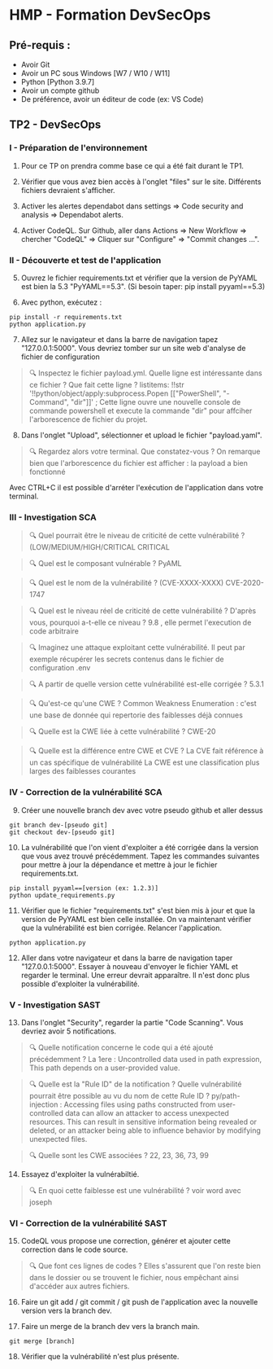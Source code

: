 # HMP - Formation DevSecOps

## Pré-requis :
- Avoir Git
- Avoir un PC sous Windows [W7 / W10 / W11]
- Python [Python 3.9.7]
- Avoir un compte github
- De préférence, avoir un éditeur de code (ex: VS Code)

## TP2 - DevSecOps

### I - Préparation de l'environnement
1) Pour ce TP on prendra comme base ce qui a été fait durant le TP1.

2) Vérifier que vous avez bien accès à l'onglet "files" sur le site. Différents fichiers devraient s'afficher.

3) Activer les alertes dependabot dans settings => Code security and analysis => Dependabot alerts.
4) Activer CodeQL. Sur Github, aller dans Actions => New Workflow => chercher "CodeQL" => Cliquer sur "Configure" => "Commit changes ...".

### II - Découverte et test de l'application

5) Ouvrez le fichier requirements.txt et vérifier que la version de PyYAML est bien la 5.3 "PyYAML==5.3". (Si besoin taper: pip install pyyaml==5.3)

6) Avec python, exécutez :
```
pip install -r requirements.txt
python application.py
```

7) Allez sur le navigateur et dans la barre de navigation tapez "127.0.0.1:5000". Vous devriez tomber sur un site web d'analyse de fichier de configuration 

> :mag: Inspectez le fichier payload.yml. Quelle ligne est intéressante dans ce fichier ? Que fait cette ligne ?
> listitems: !!str '!!python/object/apply:subprocess.Popen [["PowerShell", "-Command", "dir"]]' ; Cette ligne ouvre une nouvelle console de commande powershell et execute la commande "dir" pour affciher l'arborescence de fichier du projet.

8) Dans l'onglet "Upload", sélectionner et upload le fichier "payload.yaml". 

> :mag: Regardez alors votre terminal. Que constatez-vous ?
> On remarque bien que l'arborescence du fichier est afficher : la payload a bien fonctionné

Avec CTRL+C il est possible d'arréter l'exécution de l'application dans votre terminal. 

### III - Investigation SCA

> :mag: Quel pourrait être le niveau de criticité de cette vulnérabilité  ? (LOW/MEDIUM/HIGH/CRITICAL
CRITICAL

> :mag: Quel est le composant vulnérable ?
> PyAML

> :mag: Quel est le nom de la vulnérabilité ? (CVE-XXXX-XXXX)
> CVE-2020-1747

> :mag: Quel est le niveau réel de criticité de cette vulnérabilité ? D'après vous, pourquoi a-t-elle ce niveau ?
>  9.8 , elle permet l'execution de code arbitraire

> :mag: Imaginez une attaque exploitant cette vulnérabilité.
> Il peut par exemple récupérer les secrets contenus dans le fichier de configuration .env

> :mag: A partir de quelle version cette vulnérabilité est-elle corrigée ?
> 5.3.1

> :mag: Qu'est-ce qu'une CWE ?
>Common Weakness Enumeration : c'est une base de donnée qui repertorie des faiblesses déjà connues 

> :mag: Quelle est la CWE liée à cette vulnérabilité ?
> CWE-20

> :mag: Quelle est la différence entre CWE et CVE ?
> La CVE fait référence à un cas spécifique de vulnérabilité
> La CWE est une classification plus larges des faiblesses courantes


### IV - Correction de la vulnérabilité SCA

9) Créer une nouvelle branch dev avec votre pseudo github et aller dessus
```
git branch dev-[pseudo git]
git checkout dev-[pseudo git]
```

10) La vulnérabilité que l'on vient d'exploiter a été corrigée dans la version que vous avez trouvé précédemment.
Tapez les commandes suivantes pour mettre à jour la dépendance et mettre à jour le fichier requirements.txt. 

```
pip install pyyaml==[version (ex: 1.2.3)]
python update_requirements.py
```

11) Vérifier que le fichier "requirements.txt" s'est bien mis à jour et que la version de PyYAML est bien celle installée. On va maintenant vérifier que la vulnérabilité est bien corrigée. Relancer l'application.
```
python application.py
```

12) Aller dans votre navigateur et dans la barre de navigation taper "127.0.0.1:5000". Essayer à nouveau d'envoyer le fichier YAML et regarder le terminal. Une erreur devrait apparaître. Il n'est donc plus possible d'exploiter la vulnérabilité.

### V - Investigation SAST
13) Dans l'onglet "Security", regarder la partie "Code Scanning". Vous devriez avoir 5 notifications.

> :mag: Quelle notification concerne le code qui a été ajouté précédemment ?
> La 1ere : Uncontrolled data used in path expression, This path depends on a user-provided value.

> :mag: Quelle est la "Rule ID" de la notification ? Quelle vulnérabilité pourrait être possible au vu du nom de cette Rule ID ?
> py/path-injection : Accessing files using paths constructed from user-controlled data can allow an attacker to access unexpected resources. This can result in sensitive information being revealed or deleted, or an attacker being able to influence behavior by modifying unexpected files.

> :mag: Quelle sont les CWE associées ?
> 22, 23, 36, 73, 99

14) Essayez d'exploiter la vulnérabiltié.

> :mag: En quoi cette faiblesse est une vulnérabilité ?
> voir word avec joseph

### VI - Correction de la vulnérabilité SAST

15) CodeQL vous propose une correction, générer et ajouter cette correction dans le code source.
    
> :mag: Que font ces lignes de codes ?
> Elles s'assurent que l'on reste bien dans le dossier ou se trouvent le fichier, nous empêchant ainsi d'accéder aux autres fichiers. 

16) Faire un git add / git commit / git push de l'application avec la nouvelle version vers la branch dev.

17) Faire un merge de la branch dev vers la branch main.
```
git merge [branch]
```

18) Vérifier que la vulnérabilité n'est plus présente.


